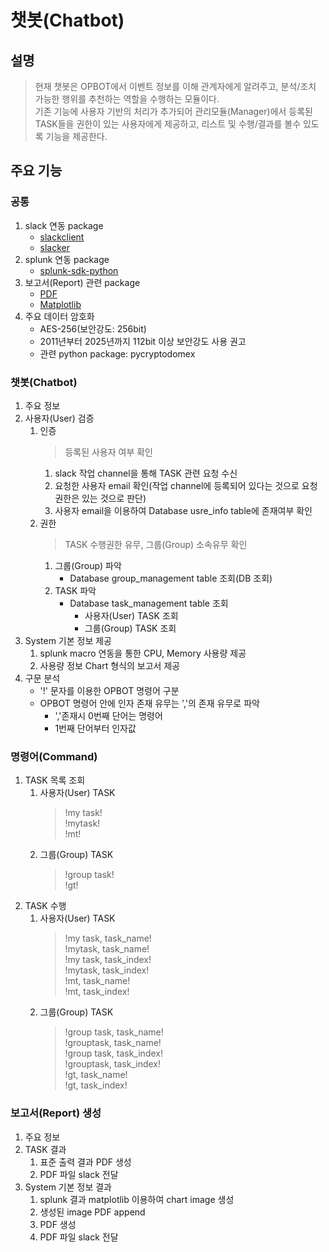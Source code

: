 # 챗봇(Chatbot)
## 설명
> 현재 챗봇은 OPBOT에서 이벤트 정보를 이해 관계자에게 알려주고, 분석/조치 가능한 행위를 추천하는 역할을 수행하는 모듈이다.<br>
> 기존 기능에 사용자 기반의 처리가 추가되어 관리모듈(Manager)에서 등록된 TASK들을 권한이 있는 사용자에게 제공하고,
> 리스트 및 수행/결과를 볼수 있도록 기능을 제공한다.
## 주요 기능
### 공통
1. slack 연동 package
    * [slackclient](https://slack.dev/python-slackclient/)
    * [slacker](https://github.com/os/slacker/)
1. splunk 연동 package
    * [splunk-sdk-python](https://github.com/splunk/splunk-sdk-python)
1. 보고서(Report) 관련 package
    * [PDF](https://pypi.org/project/pdfkit/)
    * [Matplotlib](https://matplotlib.org/)
1. 주요 데이터 암호화
    * AES-256(보안강도: 256bit)
    * 2011년부터 2025년까지 112bit 이상 보안강도 사용 권고
    * 관련 python package: pycryptodomex
### 챗봇(Chatbot)
1. 주요 정보
1. 사용자(User) 검증
    1. 인증
        > 등록된 사용자 여부 확인
        1. slack 작업 channel을 통해 TASK 관련 요청 수신
        1. 요청한 사용자 email 확인(작업 channel에 등록되어 있다는 것으로 요청 권한은 있는 것으로 판단)
        1. 사용자 email을 이용하여 Database usre_info table에 존재여부 확인
    1. 권한
        > TASK 수행권한 유무, 그룹(Group) 소속유무 확인
        1. 그룹(Group) 파악
            * Database group_management table 조회(DB 조회)
        1. TASK 파악
            * Database task_management table 조회
                * 사용자(User) TASK 조회
                * 그룹(Group) TASK 조회
1. System 기본 정보 제공
    1. splunk macro 연동을 통한 CPU, Memory 사용량 제공
    1. 사용량 정보 Chart 형식의 보고서 제공
1. 구문 분석 
    * '!' 문자를 이용한 OPBOT 명령어 구분
    * OPBOT 명령어 안에 인자 존재 유무는 ','의 존재 유무로 파악
        * ','존재시 0번째 단어는 명령어
        * 1번째 단어부터 인자값
### 명령어(Command)
1. TASK 목록 조회
    1. 사용자(User) TASK
        > !my task!<br>
        > !mytask!<br>
        > !mt!
    1. 그룹(Group) TASK
        > !group task!<br>
        > !gt!
1. TASK 수행
    1. 사용자(User) TASK
        > !my task, task_name!<br>
        > !mytask, task_name!<br>
        > !my task, task_index!<br>
        > !mytask, task_index!<br>
        > !mt, task_name!<br>
        > !mt, task_index!
    1. 그룹(Group) TASK
        > !group task, task_name!<br>
        > !grouptask, task_name!<br>
        > !group task, task_index!<br>
        > !grouptask, task_index!<br>
        > !gt, task_name!<br>
        > !gt, task_index!
### 보고서(Report) 생성
1. 주요 정보
1. TASK 결과
    1. 표준 출력 결과 PDF 생성
    1. PDF 파일 slack 전달
1. System 기본 정보 결과
    1. splunk 결과 matplotlib 이용하여 chart image 생성
    1. 생성된 image PDF append
    1. PDF 생성
    1. PDF 파일 slack 전달
